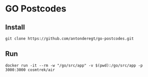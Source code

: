 # GO Postcodes

## Install
```
git clone https://github.com/antonderegt/go-postcodes.git
```

## Run
```
docker run -it --rm -w "/go/src/app" -v $(pwd):/go/src/app -p 3000:3000 cosmtrek/air
```